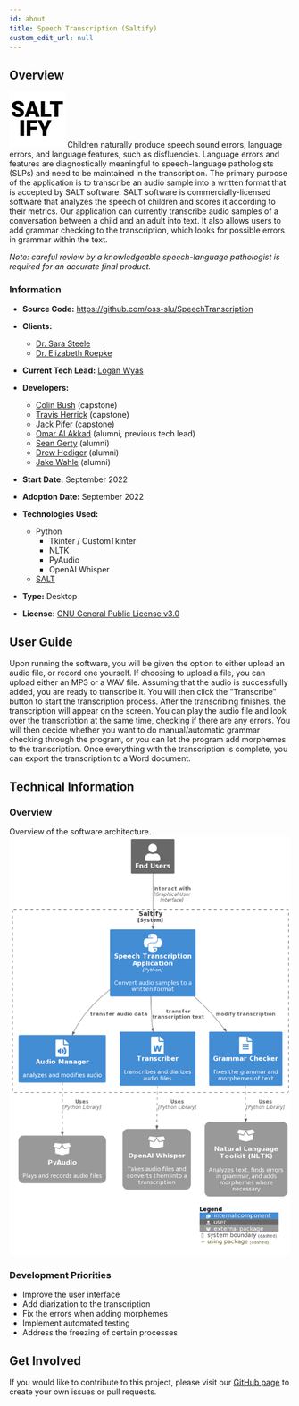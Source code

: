 ```yaml
---
id: about
title: Speech Transcription (Saltify)
custom_edit_url: null
---
```


## Overview

![Alt](100x100.png) Children naturally produce speech sound errors, language errors, and language features, such as disfluencies. Language errors and features are diagnostically meaningful to speech-language pathologists (SLPs) and need to be maintained in the transcription. The primary purpose of the application is to transcribe an audio sample into a written format that is accepted by SALT software. SALT software is commercially-licensed software that analyzes the speech of children and scores it according to their metrics. Our application can currently transcribe audio samples of a conversation between a child and an adult into text. It also allows users to add grammar checking to the transcription, which looks for possible errors in grammar within the text.

_Note: careful review by a knowledgeable speech-language pathologist is required for an accurate final product._

### Information

- **Source Code:** <https://github.com/oss-slu/SpeechTranscription>
- **Clients:**
  - [Dr. Sara Steele](https://www.slu.edu/doisy/faculty/steele-sara.php)
  - [Dr. Elizabeth Roepke](https://www.slu.edu/doisy/faculty/roepke-elizabeth.php)
- **Current Tech Lead:** [Logan Wyas](https://github.com/loganwyas)
- **Developers:**

  - [Colin Bush](https://github.com/cbush201) (capstone)
  - [Travis Herrick](https://github.com/TravisHerrick7) (capstone)
  - [Jack Pifer](https://github.com/JackPifer) (capstone)
  - [Omar Al Akkad](https://github.com/OmarAlAkkad) (alumni, previous tech lead)
  - [Sean Gerty](https://github.com/gertysr) (alumni)
  - [Drew Hediger](https://github.com/ahediger) (alumni)
  - [Jake Wahle](https://github.com/jakewahle) (alumni)

- **Start Date:** September 2022
- **Adoption Date:** September 2022
- **Technologies Used:**
  - Python
    - Tkinter / CustomTkinter
    - NLTK
    - PyAudio
    - OpenAI Whisper
  - [SALT](https://www.saltsoftware.com/)
- **Type:** Desktop
- **License:** [GNU General Public License v3.0](https://opensource.org/license/gpl-3-0/)

## User Guide

Upon running the software, you will be given the option to either upload an audio file, or record one yourself. If choosing to upload a file, you can upload either an MP3 or a WAV file. Assuming that the audio is successfully added, you are ready to transcribe it. You will then click the "Transcribe" button to start the transcription process. After the transcribing finishes, the transcription will appear on the screen. You can play the audio file and look over the transcription at the same time, checking if there are any errors. You will then decide whether you want to do manual/automatic grammar checking through the program, or you can let the program add morphemes to the transcription. Once everything with the transcription is complete, you can export the transcription to a Word document.

## Technical Information

### Overview

Overview of the software architecture.
![Software Architecture](architecture.png)

### Development Priorities

- Improve the user interface
- Add diarization to the transcription
- Fix the errors when adding morphemes
- Implement automated testing
- Address the freezing of certain processes

## Get Involved

If you would like to contribute to this project, please visit our [GitHub page](https://github.com/oss-slu/SpeechTranscription/) to create your own issues or pull requests.
